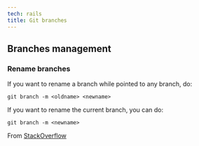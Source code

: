 ```yaml
---
tech: rails
title: Git branches
---
```


## Branches management

### Rename branches

If you want to rename a branch while pointed to any branch, do:

```shell
git branch -m <oldname> <newname>
```

If you want to rename the current branch, you can do:

```shell
git branch -m <newname>
```

From [StackOverflow](https://stackoverflow.com/a/6591218/4906586)